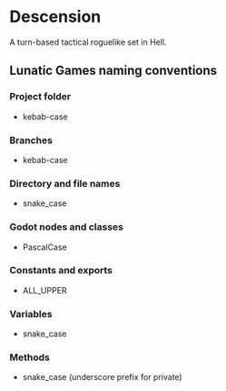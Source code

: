 # Descension
A turn-based tactical roguelike set in Hell.

## Lunatic Games naming conventions
### Project folder
* kebab-case
### Branches
* kebab-case
### Directory and file names
* snake_case
### Godot nodes and classes
* PascalCase
### Constants and exports
* ALL_UPPER
### Variables
* snake_case
### Methods
* snake_case (underscore prefix for private)

